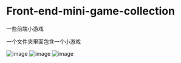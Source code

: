 # Front-end-mini-game-collection


一些前端小游戏

一个文件夹里面包含一个小游戏

![image](https://user-images.githubusercontent.com/84823288/130562359-96731822-bec8-4323-9eac-6997dc784a8c.png)
![image](https://user-images.githubusercontent.com/84823288/130562393-f93aaa34-237f-42c5-899d-dbd9f22d12a4.png)
![image](https://user-images.githubusercontent.com/84823288/130567843-7217ac84-6228-4568-bf5f-bedd63903b4d.png)




